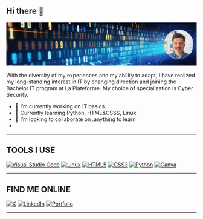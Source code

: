 ## Hi there 👋

![imgfond](imagesread/fond.png)

With the diversity of my experiences and my ability to adapt, I have realized my long-standing interest in IT by changing direction and joining the Bachelor IT program at La Plateforme. My choice of specialization is Cyber ​​Security.

- 🔭 I’m currently working on IT basics.
- 🌱 Currently learning Python, HTML&CSSS, Linux
- 👯 I’m looking to collaborate on .anything to learn
- 
---

## TOOLS I USE
[![Visual Studio Code](https://img.shields.io/badge/Visual%20Studio%20Code-007ACC?style=for-the-badge&logo=visual-studio-code&logoColor=white)](https://code.visualstudio.com/)
[![Linux](https://img.shields.io/badge/Linux-FCC624?style=for-the-badge&logo=linux&logoColor=black)](https://www.linux.org/)
[![HTML5](https://img.shields.io/badge/HTML5-E34F26?style=for-the-badge&logo=html5&logoColor=white)](https://developer.mozilla.org/en-US/docs/Web/Guide/HTML/HTML5)
[![CSS3](https://img.shields.io/badge/CSS3-1572B6?style=for-the-badge&logo=css3&logoColor=white)](https://developer.mozilla.org/en-US/docs/Web/CSS)
[![Python](https://img.shields.io/badge/Python-FFD43B?style=for-the-badge&logo=python&logoColor=blue)](https://www.python.org/)
[![Canva](https://img.shields.io/badge/Canva-%2300C4CC.svg?&style=for-the-badge&logo=Canva&logoColor=white)](https://www.canva.com/)

---

## FIND ME ONLINE
[![X](https://img.shields.io/badge/X-%23000000.svg?style=for-the-badge&logo=X&logoColor=white)](https://x.com/valtuco?t=BzKD3D_xw1yBNU1bJkjvIg&s=03)
[![LinkedIn](https://img.shields.io/badge/LinkedIn-0077B5?style=for-the-badge&logo=linkedin&logoColor=white)](https://www.linkedin.com/in/valentin-rossi-941791114/)
[![Portfolio](https://img.shields.io/badge/Portfolio-255E63?style=for-the-badge&logo=About.me&logoColor=white)](https://img.shields.io/badge/Portfolio-255E63?style=for-the-badge&logo=About.me&logoColor=white)

---

